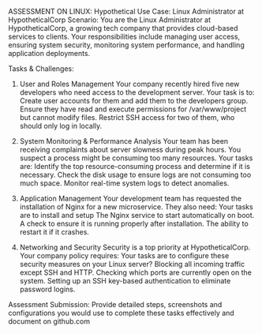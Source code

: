 ASSESSMENT ON LINUX:
Hypothetical Use Case: Linux Administrator at HypotheticalCorp
Scenario:
You are the Linux Administrator at HypotheticalCorp, a growing tech company that provides cloud-based services to clients. Your responsibilities include managing user access, ensuring system security, monitoring system performance, and handling application deployments.

Tasks & Challenges:
1. User and Roles Management
Your company recently hired five new developers who need access to the development server. Your task is to:
Create user accounts for them and add them to the developers group.
Ensure they have read and execute permissions for /var/www/project but cannot modify files.
Restrict SSH access for two of them, who should only log in locally.

2. System Monitoring & Performance Analysis
Your team has been receiving complaints about server slowness during peak hours. You suspect a process might be consuming too many resources. Your tasks are:
Identify the top resource-consuming process and determine if it is necessary.
Check the disk usage to ensure logs are not consuming too much space.
Monitor real-time system logs to detect anomalies.

3. Application Management
Your development team has requested the installation of Nginx for a new microservice. They also need:
Your tasks are to install and setup
The Nginx service to start automatically on boot.
A check to ensure it is running properly after installation.
The ability to restart it if it crashes.

4. Networking and Security
Security is a top priority at HypotheticalCorp. Your company policy requires:
Your tasks are to configure these security measures on your Linux server?
Blocking all incoming traffic except SSH and HTTP.
Checking which ports are currently open on the system.
Setting up an SSH key-based authentication to eliminate password logins.



Assessment Submission:
Provide detailed steps, screenshots and configurations you would use to complete these tasks effectively and document on github.com


